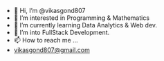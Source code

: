 - 👋 Hi, I’m @vikasgond807
- 👀 I’m interested in Programming & Mathematics
- 🌱 I’m currently learning Data Analytics & Web dev.
- 💞️ I’m into FullStack Development.
- 📫 How to reach me ...
- vikasgond807@gmail.com 


<!---
vikasgond807/vikasgond807 is a ✨ special ✨ repository because its `README.md` (this file) appears on your GitHub profile.
You can click the Preview link to take a look at your changes.
--->
